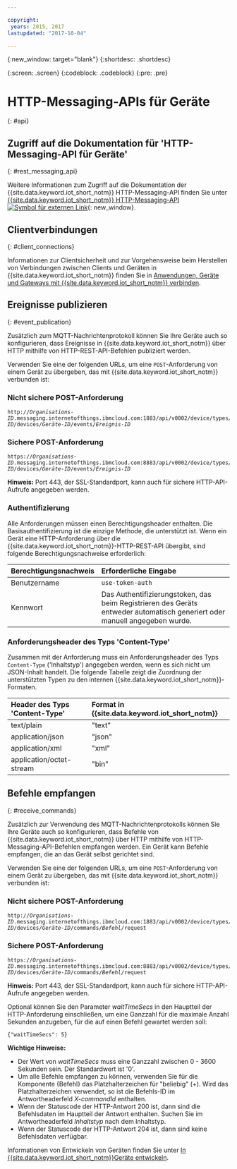```yaml
---

copyright:
 years: 2015, 2017
lastupdated: "2017-10-04"

---
```


{:new_window: target="blank"}
{:shortdesc: .shortdesc}

{:screen: .screen}
{:codeblock: .codeblock}
{:pre: .pre}

# HTTP-Messaging-APIs für Geräte
{: #api}


## Zugriff auf die Dokumentation für 'HTTP-Messaging-API für Geräte'
{: #rest_messaging_api}

Weitere Informationen zum Zugriff auf die Dokumentation der {{site.data.keyword.iot_short_notm}} HTTP-Messaging-API finden Sie unter [{{site.data.keyword.iot_short_notm}} HTTP-Messaging-API ![Symbol für externen Link](../../../icons/launch-glyph.svg)](https://docs.internetofthings.ibmcloud.com/apis/swagger/v0002/http-messaging.html){: new_window}.


## Clientverbindungen
{: #client_connections}

Informationen zur Clientsicherheit und zur Vorgehensweise beim Herstellen von Verbindungen zwischen Clients und Geräten in {{site.data.keyword.iot_short_notm}} finden Sie in [Anwendungen, Geräte und Gateways mit {{site.data.keyword.iot_short_notm}} verbinden](../reference/security/connect_devices_apps_gw.html).

## Ereignisse publizieren
{: #event_publication}

Zusätzlich zum MQTT-Nachrichtenprotokoll können Sie Ihre Geräte auch so konfigurieren, dass Ereignisse in {{site.data.keyword.iot_short_notm}} über HTTP mithilfe von HTTP-REST-API-Befehlen publiziert werden.

Verwenden Sie eine der folgenden URLs, um eine ``POST``-Anforderung von einem Gerät zu übergeben, das mit {{site.data.keyword.iot_short_notm}} verbunden ist:

### Nicht sichere POST-Anforderung
<pre class="pre"><code class="hljs">http://<var class="keyword varname">Organisations-ID</var>.messaging.internetofthings.ibmcloud.com:1883/api/v0002/device/types/<var class="keyword varname">Typ-ID</var>/devices/<var class="keyword varname">Geräte-ID</var>/events/<var class="keyword varname">Ereignis-ID</var></code></pre>

### Sichere POST-Anforderung

<pre class="pre"><code class="hljs">https://<var class="keyword varname">Organisations-ID</var>.messaging.internetofthings.ibmcloud.com:8883/api/v0002/device/types/<var class="keyword varname">Typ-ID</var>/devices/<var class="keyword varname">Geräte-ID</var>/events/<var class="keyword varname">Ereignis-ID</var></code></pre>

**Hinweis:** Port 443, der SSL-Standardport, kann auch für sichere HTTP-API-Aufrufe angegeben werden.

### Authentifizierung

Alle Anforderungen müssen einen Berechtigungsheader enthalten. Die Basisauthentifizierung ist die einzige Methode, die unterstützt ist. Wenn ein Gerät eine HTTP-Anforderung über die {{site.data.keyword.iot_short_notm}}-HTTP-REST-API übergibt, sind folgende Berechtigungsnachweise erforderlich:

|Berechtigungsnachweis|Erforderliche Eingabe|
|:---|:---|
|Benutzername|`use-token-auth`
|Kennwort| Das Authentifizierungstoken, das beim Registrieren des Geräts entweder automatisch generiert oder manuell angegeben wurde.


### Anforderungsheader des Typs 'Content-Type'

Zusammen mit der Anforderung muss ein Anforderungsheader des Typs `Content-Type` ('Inhaltstyp') angegeben werden, wenn es sich nicht um JSON-Inhalt handelt. Die folgende Tabelle zeigt die Zuordnung der unterstützten Typen zu den internen {{site.data.keyword.iot_short_notm}}-Formaten.

|Header des Typs 'Content-Type'|Format in {{site.data.keyword.iot_short_notm}}|
|:---|:---|
|text/plain|"text"
|application/json| "json"
|application/xml | "xml"
|application/octet-stream|"bin"


## Befehle empfangen
{: #receive_commands}

Zusätzlich zur Verwendung des MQTT-Nachrichtenprotokolls können Sie Ihre Geräte auch so konfigurieren, dass Befehle von {{site.data.keyword.iot_short_notm}} über HTTP mithilfe von HTTP-Messaging-API-Befehlen empfangen werden. Ein Gerät kann Befehle empfangen, die an das Gerät selbst gerichtet sind.

Verwenden Sie eine der folgenden URLs, um eine ``POST``-Anforderung von einem Gerät zu übergeben, das mit {{site.data.keyword.iot_short_notm}} verbunden ist:

### Nicht sichere POST-Anforderung
<pre class="pre"><code class="hljs">http://<var class="keyword varname">Organisations-ID</var>.messaging.internetofthings.ibmcloud.com:1883/api/v0002/device/types/<var class="keyword varname">Typ-ID</var>/devices/<var class="keyword varname">Geräte-ID</var>/commands/<var class="keyword varname">Befehl</var>/request</code></pre>

### Sichere POST-Anforderung

<pre class="pre"><code class="hljs">https://<var class="keyword varname">Organisations-ID</var>.messaging.internetofthings.ibmcloud.com:8883/api/v0002/device/types/<var class="keyword varname">Typ-ID</var>/devices/<var class="keyword varname">Geräte-ID</var>/commands/<var class="keyword varname">Befehl</var>/request</code></pre>

**Hinweis:** Port 443, der SSL-Standardport, kann auch für sichere HTTP-API-Aufrufe angegeben werden.

Optional können Sie den Parameter *waitTimeSecs* in den Hauptteil der HTTP-Anforderung einschließen, um eine Ganzzahl für die maximale Anzahl Sekunden anzugeben, für die auf einen Befehl gewartet werden soll:
<pre class="pre"><code class="hljs">{"waitTimeSecs": 5} </code></pre>


**Wichtige Hinweise:**
- Der Wert von *waitTimeSecs* muss eine Ganzzahl zwischen 0 - 3600 Sekunden sein. Der Standardwert ist '0'.
- Um alle Befehle empfangen zu können, verwenden Sie für die Komponente {Befehl} das Platzhalterzeichen für "beliebig" (+). Wird das Platzhalterzeichen verwendet, so ist die Befehls-ID im Antwortheaderfeld *X-commandId* enthalten.
- Wenn der Statuscode der HTTP-Antwort 200 ist, dann sind die Befehlsdaten im Hauptteil der Antwort enthalten. Suchen Sie im Antwortheaderfeld *Inhaltstyp* nach dem Inhaltstyp.
- Wenn der Statuscode der HTTP-Antwort 204 ist, dann sind keine Befehlsdaten verfügbar.


Informationen von Entwickeln von Geräten finden Sie unter [In {{site.data.keyword.iot_short_notm}}Geräte entwickeln](../devices/device_dev_index.html).
